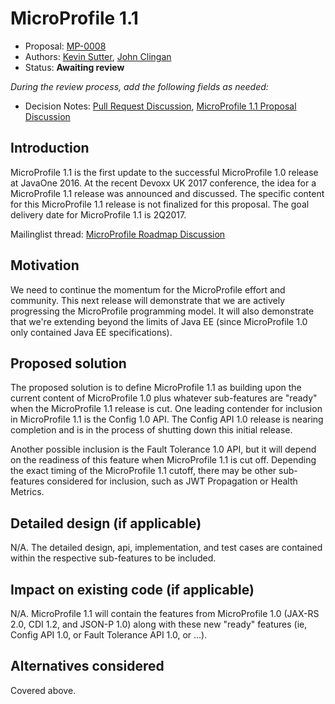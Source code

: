 # MicroProfile 1.1

* Proposal: [MP-0008](0008-MicroProfile-1.1.md)
* Authors: [Kevin Sutter](https://github.com/kwsutter), [John Clingan](https://github.com/jclingan)
* Status: **Awaiting review**

*During the review process, add the following fields as needed:*

* Decision Notes: 
[Pull Request Discussion](https://github.com/eclipse/microprofile-evolution-process/pull/30), 
[MicroProfile 1.1 Proposal Discussion](https://groups.google.com/forum/#!topic/microprofile/AFobwjU7z6E)

## Introduction

MicroProfile 1.1 is the first update to the successful MicroProfile 1.0 release at
JavaOne 2016.  At the recent Devoxx UK 2017 conference, the idea for a MicroProfile 1.1
release was announced and discussed.  The specific content for this MicroProfile 1.1
release is not finalized for this proposal.  The goal delivery date for MicroProfile 1.1
is 2Q2017.

Mailinglist thread: [MicroProfile Roadmap Discussion](https://groups.google.com/forum/#!topic/microprofile/zTAuSTe6_So)

## Motivation

We need to continue the momentum for the MicroProfile effort and community.  This next 
release will demonstrate that we are actively progressing the MicroProfile programming
model.  It will also demonstrate that we're extending beyond the limits of Java EE (since
MicroProfile 1.0 only contained Java EE specifications).

## Proposed solution

The proposed solution is to define MicroProfile 1.1 as building upon the current content of
MicroProfile 1.0 plus whatever sub-features are "ready" when the MicroProfile 1.1 release
is cut.  One leading contender for inclusion in MicroProfile 1.1 is the Config 1.0 API.
The Config API 1.0 release is nearing completion and is in the process of shutting down
this initial release.

Another possible inclusion is the Fault Tolerance 1.0 API, but it will depend on the 
readiness of this feature when MicroProfile 1.1 is cut off.  Depending the exact timing
of the MicroProfile 1.1 cutoff, there may be other sub-features considered for inclusion, 
such as JWT Propagation or Health Metrics. 

## Detailed design (if applicable)

N/A.  The detailed design, api, implementation, and test cases are contained within the
respective sub-features to be included.

## Impact on existing code (if applicable)

N/A.  MicroProfile 1.1 will contain the features from MicroProfile 1.0 (JAX-RS 2.0, CDI
1.2, and JSON-P 1.0) along with these new "ready" features (ie, Config API 1.0, or 
Fault Tolerance API 1.0, or ...).

## Alternatives considered

Covered above.
